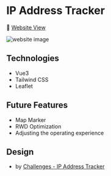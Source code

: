# IP Address Tracker

🔗 [Website View](https://ip-tracker-vue3.vercel.app/)

![website image](https://i.imgur.com/1mMbsTh.png)

## Technologies

- Vue3
- Tailwind CSS
- Leaflet

## Future Features

- Map Marker
- RWD Optimization
- Adjusting the operating experience

## Design

- by [Challenges - IP Address Tracker](https://www.frontendmentor.io/challenges/ip-address-tracker-I8-0yYAH0)